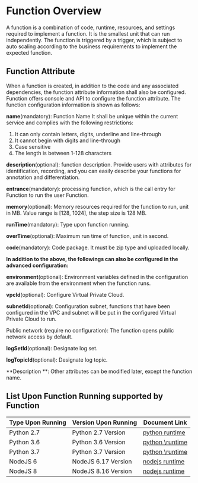 # Function Overview

A function is a combination of code, runtime, resources, and settings required to implement a function. It is the smallest unit that can run independently. The function is triggered by a trigger, which is subject to auto scaling according to the business requirements to implement the expected function.

## Function Attribute

When a function is created, in addition to the code and any associated dependencies, the function attribute information shall also be configured. Function offers console and API to configure the function attribute. The function configuration information is shown as follows:

**name**(mandatory): Function Name It shall be unique within the current service and complies with the following restrictions:

   1. It can only contain letters, digits, underline and line-through
   2. It cannot begin with digits and line-through
   3. Case sensitive
   4. The length is between 1-128 characters
                         
**description**(optional): function description. Provide users with attributes for identification, recording, and you can easily describe your functions for annotation and differentiation. 

**entrance**(mandatory): processing function, which is the call entry for Function to run the user Function.

**memory**(optional): Memory resources required for the function to run, unit in MB. Value range is [128, 1024], the step size is 128 MB.

**runTime**(mandatory): Type upon function running.

**overTime**(optional): Maximum run time of function, unit in second.


**code**(mandatory): Code package. It must be zip type and uploaded locally.


**In addition to the above, the followings can also be configured in the advanced configuration:**

**environment**(optional): Environment variables defined in the configuration are available from the environment when the function runs.

**vpcId**(optional): Configure Virtual Private Cloud.

**subnetId**(optional): Configuration subnet, functions that have been configured in the VPC and subnet will be put in the configured Virtual Private Cloud to run.

Public network (require no configuration): The function opens public network access by default.

**logSetId**(optional): Designate log set.

**logTopicId**(optional): Designate log topic.

**Description **:  Other attributes can be modified later, except the function name.

## List Upon Function Running supported by Function


| Type Upon Running | Version Upon Running | Document Link |
| ---------- | -------- | -------- |
| Python 2.7  | Python 2.7 Version | [python runtime](runtime/python.md) |  
| Python 3.6   | Python 3.6 Version | [python \runtime](runtime/python.md) | 
| Python 3.7   | Python 3.7 Version | [python \runtime](runtime/python.md) | 
| NodeJS 6    | NodeJS 6.17 Version | [nodejs runtime](runtime/nodejs.md) | 
| NodeJS 8    | NodeJS 8.16 Version | [nodejs runtime](runtime/nodejs.md) | 
